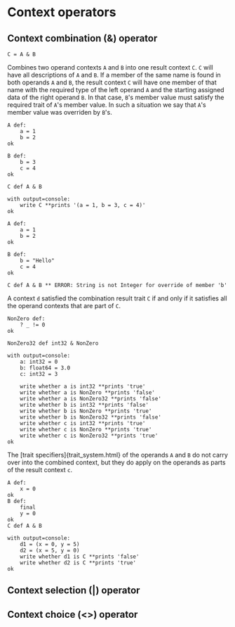 # Context operators


## Context combination (&) operator
```{.chakral}
C = A & B
```

Combines two operand contexts `A` and `B` into one result context `C`. `C` will have all descriptions of `A` and `B`. If a member of the same name is found in both operands `A` and `B`, the result context `C` will have one member of that name with the required type of the left operand `A` and the starting assigned data of the right operand `B`. In that case, `B`'s member value must satisfy the required trait of `A`'s member value. In such a situation we say that `A`'s member value was overriden by `B`'s.

```{.chakral caption="Example of combination"}
A def:
    a = 1
    b = 2
ok

B def:
    b = 3
    c = 4
ok

C def A & B

with output=console:
    write C **prints '(a = 1, b = 3, c = 4)'
ok
```

```{.chakral caption="Example of wrong data"}
A def:
    a = 1
    b = 2
ok

B def:
    b = "Hello"
    c = 4
ok

C def A & B ** ERROR: String is not Integer for override of member 'b'
```

A context `d` satisfied the combination result trait `C` if and only if it satisfies all the operand contexts that are part of `C`.

```{.chakral caption="Example of a combined trait"}
NonZero def:
    ? _ != 0
ok

NonZero32 def int32 & NonZero

with output=console:
    a: int32 = 0
    b: float64 = 3.0
    c: int32 = 3

    write whether a is int32 **prints 'true'
    write whether a is NonZero **prints 'false'
    write whether a is NonZero32 **prints 'false'
    write whether b is int32 **prints 'false'
    write whether b is NonZero **prints 'true'
    write whether b is NonZero32 **prints 'false'
    write whether c is int32 **prints 'true'
    write whether c is NonZero **prints 'true'
    write whether c is NonZero32 **prints 'true'
ok
```

The [trait specifiers]{trait_system.html} of the operands `A` and `B` do not carry over into the combined context, but they do apply on the operands as parts of the result context `c`.

```{.chakral caption="Example of the final specifier in a combined trait"}
A def:
    x = 0
ok
B def:
    final
    y = 0
ok
C def A & B

with output=console:
    d1 = (x = 0, y = 5)
    d2 = (x = 5, y = 0)
    write whether d1 is C **prints 'false'
    write whether d2 is C **prints 'true'
ok
```

## Context selection (|) operator

## Context choice (<>) operator